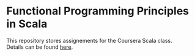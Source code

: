 # Functional Programming Principles in Scala

This repository stores assignements for the Coursera Scala class.  
Details can be found [here](https://class.coursera.org/progfun-003/class).